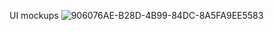 UI mockups
![906076AE-B28D-4B99-84DC-8A5FA9EE5583](https://github.com/mschneider247/space-farmer/assets/21366524/8858bc6a-7b8e-4659-bf67-8689e7b4aad8)

